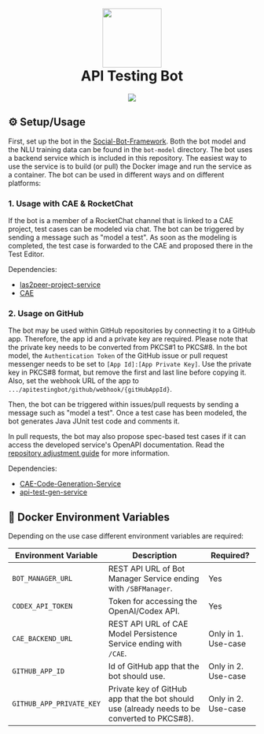 <h1 align="center">
  <img src="https://raw.githubusercontent.com/rwth-acis/api-testing-bot/main/.github/images/logo.png" width="120px"/><br/>
  API Testing Bot
</h1>

<p align="center">
<img src="https://github.com/rwth-acis/api-testing-bot/workflows/Java%20CI%20with%20Gradle/badge.svg?branch=main"/>
</p>

## ⚙️ Setup/Usage

First, set up the bot in the [Social-Bot-Framework](https://github.com/rwth-acis/Social-Bot-Framework).
Both the bot model and the NLU training data can be found in the `bot-model` directory.
The bot uses a backend service which is included in this repository.
The easiest way to use the service is to build (or pull) the Docker image and run the service as a container.
The bot can be used in different ways and on different platforms:

### 1. Usage with CAE & RocketChat

If the bot is a member of a RocketChat channel that is linked to a CAE project, test cases can be modeled via chat.
The bot can be triggered by sending a message such as "model a test".
As soon as the modeling is completed, the test case is forwarded to the CAE and proposed there in the Test Editor.

Dependencies:

- [las2peer-project-service](https://github.com/rwth-acis/las2peer-project-service)
- [CAE](https://github.com/rwth-acis/CAE)

### 2. Usage on GitHub

The bot may be used within GitHub repositories by connecting it to a GitHub app.
Therefore, the app id and a private key are required.
Please note that the private key needs to be converted from PKCS#1 to PKCS#8.
In the bot model, the `Authentication Token` of the GitHub issue or pull request messenger needs to be set to `[App Id]:[App Private Key]`.
Use the private key in PKCS#8 format, but remove the first and last line before copying it.
Also, set the webhook URL of the app to `.../apitestingbot/github/webhook/{gitHubAppId}`.

Then, the bot can be triggered within issues/pull requests by sending a message such as "model a test".
Once a test case has been modeled, the bot generates Java JUnit test code and comments it.

In pull requests, the bot may also propose spec-based test cases if it can access the developed service's OpenAPI documentation.
Read the [repository adjustment guide](repo_adjustment_guide.md) for more information.

Dependencies:

- [CAE-Code-Generation-Service](https://github.com/rwth-acis/CAE-Code-Generation-Service)
- [api-test-gen-service](https://github.com/rwth-acis/api-test-gen-service)


## 🐳 Docker Environment Variables

Depending on the use case different environment variables are required:

| Environment Variable     | Description                                                                                  | Required?           |
|--------------------------|----------------------------------------------------------------------------------------------|---------------------|
| `BOT_MANAGER_URL`        | REST API URL of Bot Manager Service ending with `/SBFManager`.                               | Yes                 |
| `CODEX_API_TOKEN`        | Token for accessing the OpenAI/Codex API.                                                    | Yes                 |
| `CAE_BACKEND_URL`        | REST API URL of CAE Model Persistence Service ending with `/CAE`.                            | Only in 1. Use-case |
| `GITHUB_APP_ID`          | Id of GitHub app that the bot should use.                                                    | Only in 2. Use-case |
| `GITHUB_APP_PRIVATE_KEY` | Private key of GitHub app that the bot should use (already needs to be converted to PKCS#8). | Only in 2. Use-case |
